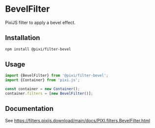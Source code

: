 # BevelFilter

PixiJS filter to apply a bevel effect.

## Installation

```bash
npm install @pixi/filter-bevel
```

## Usage

```js
import {BevelFilter} from '@pixi/filter-bevel';
import {Container} from 'pixi.js';

const container = new Container();
container.filters = [new BevelFilter()];
```

## Documentation

See https://filters.pixijs.download/main/docs/PIXI.filters.BevelFilter.html